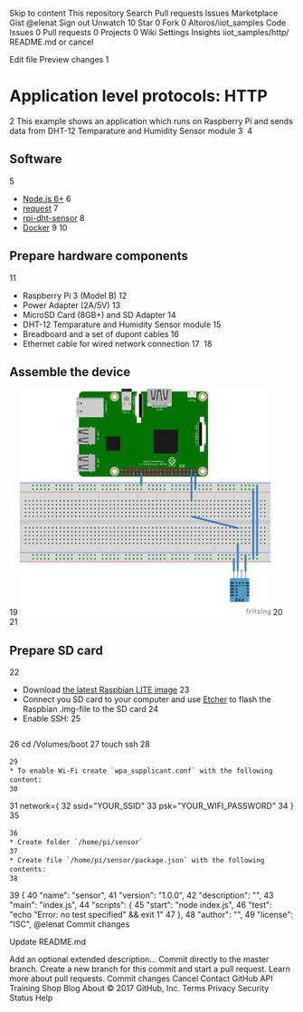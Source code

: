 Skip to content
This repository
Search
Pull requests
Issues
Marketplace
Gist
 @elenat
 Sign out
 Unwatch 10
  Star 0
 Fork 0 Altoros/iiot_samples
 Code  Issues 0  Pull requests 0  Projects 0  Wiki  Settings Insights 
iiot_samples/http/ 
README.md
   or cancel
    
 Edit file    Preview changes
1
# Application level protocols: HTTP
2
This example shows an application which runs on Raspberry Pi and sends data from DHT-12 Temparature and Humidity Sensor module
3
​
4
## Software
5
* [Node.js 6+](https://nodejs.org/en/download/)
6
* [request](https://www.npmjs.com/package/request)
7
* [rpi-dht-sensor](https://www.npmjs.com/package/rpi-dht-sensor)
8
* [Docker](https://docs.docker.com/engine/installation/)
9
​
10
## Prepare hardware components
11
* Raspberry Pi 3 (Model B)
12
* Power Adapter (2A/5V)
13
* MicroSD Card (8GB+) and SD Adapter
14
* DHT-12 Temparature and Humidity Sensor module
15
* Breadboard and a set of dupont cables
16
* Ethernet cable for wired network connection
17
​
18
## Assemble the device
19
<img src="./_images/pinout.png" height="400">
20
​
21
## Prepare SD card
22
* Download [the latest Raspbian LITE image](https://www.raspberrypi.org/downloads/raspbian/)
23
* Connect you SD card to your computer and use [Etcher](https://etcher.io/) to flash the Raspbian .img-file to the SD card
24
* Enable SSH:
25
  ```
26
  cd /Volumes/boot
27
  touch ssh
28
  ```
29
* To enable Wi-Fi create `wpa_supplicant.conf` with the following content:
30
  ```
31
  network={
32
      ssid="YOUR_SSID"
33
      psk="YOUR_WIFI_PASSWORD"
34
  }
35
  ```
36
* Create folder `/home/pi/sensor`
37
* Create file `/home/pi/sensor/package.json` with the following contents:
38
  ```
39
  {
40
    "name": "sensor",
41
    "version": "1.0.0",
42
    "description": "",
43
    "main": "index.js",
44
    "scripts": {
45
      "start": "node index.js",
46
      "test": "echo \"Error: no test specified\" && exit 1"
47
    },
48
    "author": "",
49
    "license": "ISC",
@elenat
Commit changes

Update README.md

Add an optional extended description…
  Commit directly to the master branch.
  Create a new branch for this commit and start a pull request. Learn more about pull requests.
Commit changes  Cancel
Contact GitHub API Training Shop Blog About
© 2017 GitHub, Inc. Terms Privacy Security Status Help
